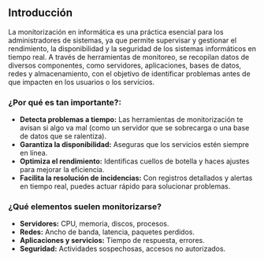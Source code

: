 ## Introducción

La monitorización en informática es una práctica esencial para los administradores de sistemas, ya que permite supervisar y gestionar el rendimiento, la disponibilidad y la seguridad de los sistemas informáticos en tiempo real. A través de herramientas de monitoreo, se recopilan datos de diversos componentes, como servidores, aplicaciones, bases de datos, redes y almacenamiento, con el objetivo de identificar problemas antes de que impacten en los usuarios o los servicios.

### ¿Por qué es tan importante?:

* **Detecta problemas a tiempo:** Las herramientas de monitorización te avisan si algo va mal (como un servidor que se sobrecarga o una base de datos que se ralentiza).
* **Garantiza la disponibilidad:** Aseguras que los servicios estén siempre en línea.
* **Optimiza el rendimiento:** Identificas cuellos de botella y haces ajustes para mejorar la eficiencia.
* **Facilita la resolución de incidencias:** Con registros detallados y alertas en tiempo real, puedes actuar rápido para solucionar problemas.

### ¿Qué elementos suelen monitorizarse?

* **Servidores:** CPU, memoria, discos, procesos.
* **Redes:** Ancho de banda, latencia, paquetes perdidos.
* **Aplicaciones y servicios:** Tiempo de respuesta, errores.
* **Seguridad:** Actividades sospechosas, accesos no autorizados.


